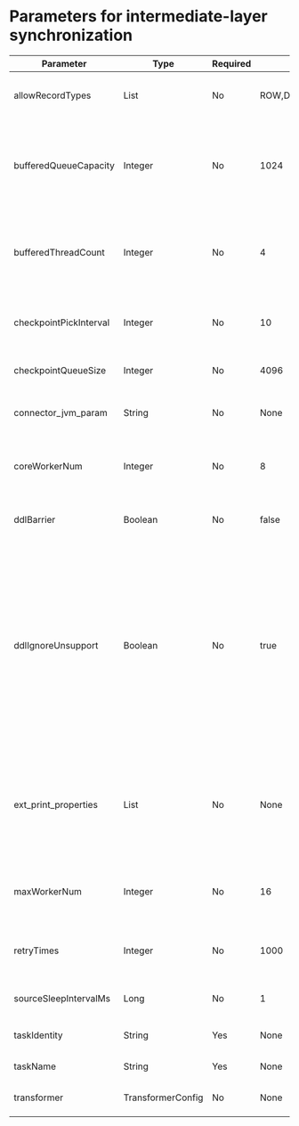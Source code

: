 # Parameters for intermediate-layer synchronization 




|       Parameter        |       Type        | Required |               Default value                |                                                                                                  Description                                                                                                   |
|------------------------|-------------------|----------|--------------------------------------------|----------------------------------------------------------------------------------------------------------------------------------------------------------------------------------------------------------------|
| allowRecordTypes       | List              | No       | ROW,DELETE,UPDATE,INSERT,HEARTBEAT,REPLACE | The type of messages that can be synchronized.                                                                                                                                                                 |
| bufferedQueueCapacity  | Integer           | No       | 1024                                       | The size of the blocking queue for reading/writing the buffer that serves as the intermediate layer.                                                                                                           |
| bufferedThreadCount    | Integer           | No       | 4                                          | The size of the thread pool for reading/writing the buffer that serves as the intermediate layer.                                                                                                              |
| checkpointPickInterval | Integer           | No       | 10                                         | The interval for writing checkpoint files, in seconds.                                                                                                                                                         |
| checkpointQueueSize    | Integer           | No       | 4096                                       | The length of the checkpoint queue.                                                                                                                                                                            |
| connector_jvm_param    | String            | No       | None                                       | The Java Virtual Machine (JVM) parameter.                                                                                                                                                                      |
| coreWorkerNum          | Integer           | No       | 8                                          | The thread pool core size read/written by using the Java framework.                                                                                                                                            |
| ddlBarrier             | Boolean           | No       | false                                      | Specifies whether to enable the DDL barrier.                                                                                                                                                                   |
| ddlIgnoreUnsupport     | Boolean           | No       | true                                       | Specifies whether to filter out unsupported DDL statements. When the value is set to false, the DDL statements that cannot be processed or converted will be transparently transmitted to the source database. |
| ext_print_properties   | List              | No       | None                                       | The properties, which are separated with commas (,). If this parameter is specified, the corresponding metadata is output to the msg logs.                                                                     |
| maxWorkerNum           | Integer           | No       | 16                                         | The maximum number of read/write threads in the framework.                                                                                                                                                     |
| retryTimes             | Integer           | No       | 1000                                       | The number of retries allowed upon a message sending failure.                                                                                                                                                  |
| sourceSleepIntervalMs  | Long              | No       | 1                                          | The sleep interval, in milliseconds.                                                                                                                                                                           |
| taskIdentity           | String            | Yes      | None                                       | The logical identifier of the task.                                                                                                                                                                            |
| taskName               | String            | Yes      | None                                       | The name of the task.                                                                                                                                                                                          |
| transformer            | TransformerConfig | No       | None                                       | Specifies whether to use SqlTransformer.                                                                                                                                                                       |



